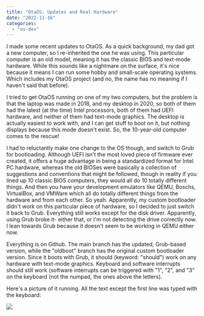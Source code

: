 ```yaml
---
title: "OtaOS: Updates and Real Hardware"
date: "2022-11-16"
categories: 
  - "os-dev"
---
```


I made some recent updates to OtaOS. As a quick background, my dad got a new computer, so I re-inherited the one he was using. This particular computer is an old model, meaning it has the classic BIOS and text-mode hardware. While this sounds like a nightmare on the surface, it's nice because it means I can run some hobby and small-scale operating systems. Which includes my OtaOS project (and no, the name has no meaning if I haven't said that before).

I tried to get OtaOS running on one of my two computers, but the problem is that the laptop was made in 2018, and my desktop in 2020, so both of them had the latest (at the time) Intel processors, both of them had UEFI hardware, and neither of them had text-mode graphics. The desktop is actually easiest to work with, and I can get stuff to boot on it, but nothing displays because this mode doesn't exist. So, the 10-year-old computer comes to the rescue!

I had to reluctantly make one change to the OS though, and switch to Grub for bootloading. Although UEFI isn't the most loved piece of firmware ever created, it offers a huge advantage in being a standardized format for Intel PC hardware, whereas the old BIOSes were basically a collection of suggestions and conventions that might be followed, though in reality if you lined up 10 classic BIOS computers, they would all do 10 totally different things. And then you have your development emulators like QEMU, Boschs, VirtualBox, and VMWare which all do totally different things from the hardware and from each other. So yeah. Apparently, my custom bootloader didn't work on this particular piece of hardware, so I decided to just switch it back to Grub. Everything still works except for the disk driver. Apparently, using Grub broke it- either that, or I'm not detecting the drive correctly now. I lean towards Grub because it doesn't seem to be working in QEMU either now.

Everything is on Github. The main branch has the updated, Grub-based version, while the "oldboot" branch has the original custom bootloader version. Since it boots with Grub, it should (keyword: "should") work on any hardware with text-mode graphics. Keyboard and software interrupts should still work (software interrupts can be triggered with "1", "2", and "3" on the keyboard (not the numpad, the ones above the letters).

Here's a picture of it running. All the text except the first line was typed with the keyboard:

![](/images/otaos-1024x768.jpg)

